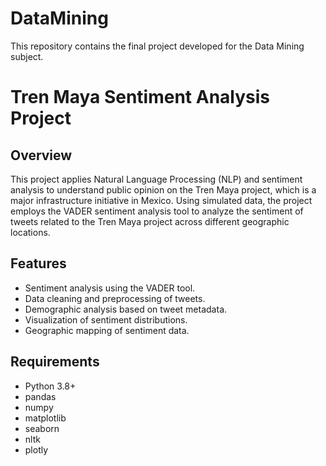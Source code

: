 # DataMining
This repository contains the final project developed for the Data Mining subject.
# Tren Maya Sentiment Analysis Project

## Overview
This project applies Natural Language Processing (NLP) and sentiment analysis to understand public opinion on the Tren Maya project, which is a major infrastructure initiative in Mexico. Using simulated data, the project employs the VADER sentiment analysis tool to analyze the sentiment of tweets related to the Tren Maya project across different geographic locations.

## Features
- Sentiment analysis using the VADER tool.
- Data cleaning and preprocessing of tweets.
- Demographic analysis based on tweet metadata.
- Visualization of sentiment distributions.
- Geographic mapping of sentiment data.

## Requirements
- Python 3.8+
- pandas
- numpy
- matplotlib
- seaborn
- nltk
- plotly


